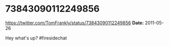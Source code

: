 # 73843090112249856
https://twitter.com/TomFrankly/status/73843090112249856
**Date:** 2011-05-26

Hey what's up? #firesidechat
